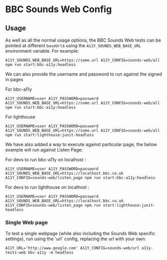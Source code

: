 # BBC Sounds Web Config

## Usage

As well as all the normal usage options, the BBC Sounds Web tests can be pointed at different `baseUrl`s using the `A11Y_SOUNDS_WEB_BASE_URL` environment variable. For example:


```
A11Y_SOUNDS_WEB_BASE_URL=https://some.url A11Y_CONFIG=sounds-web/all npm run start:bbc-a11y:headless
```

We can also provide the username and password to run against the signed in pages

For bbc-a11y
```
A11Y_USERNAME=user A11Y_PASSWORD=password A11Y_SOUNDS_WEB_BASE_URL=https://some.url A11Y_CONFIG=sounds-web/all npm run start:bbc-a11y:headless
```

For lighthouse
```
A11Y_USERNAME=user A11Y_PASSWORD=password A11Y_SOUNDS_WEB_BASE_URL=https://some.url A11Y_CONFIG=sounds-web/all npm run start:lighthouse:junit-headless
```

We have also added a way to execute against particular page, the below example will run against Listen Page:

For devs to run bbc-a11y on localhost :
```
A11Y_USERNAME=user A11Y_PASSWORD=password A11Y_SOUNDS_WEB_BASE_URL=https://localhost.bbc.co.uk A11Y_CONFIG=sounds-web/listen_page npm run start:bbc-a11y:headless
```

For devs to run lighthouse on localhost :
```
A11Y_USERNAME=user A11Y_PASSWORD=password A11Y_SOUNDS_WEB_BASE_URL=https://localhost.bbc.co.uk A11Y_CONFIG=sounds-web/listen_page npm run start:lighthouse:junit-headless
```
### Single Web page

To test a single webpage (while also including the Sounds Web specific settings), run using the 'url' config, replacing the url with your own:
```
A11Y_URL='http://www.google.com' A11Y_CONFIG=sounds-web/url a11y-tests-web bbc-a11y -m headless
```

